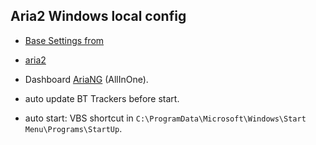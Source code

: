 ## Aria2 Windows local config

- [Base Settings from](https://github.com/P3TERX/aria2.conf/blob/master/aria2.conf)

- [aria2](https://github.com/aria2/aria2)

- Dashboard [AriaNG](https://github.com/mayswind/AriaNg) (AllInOne).

- auto update BT Trackers before start.

- auto start: VBS shortcut in `C:\ProgramData\Microsoft\Windows\Start Menu\Programs\StartUp`.
